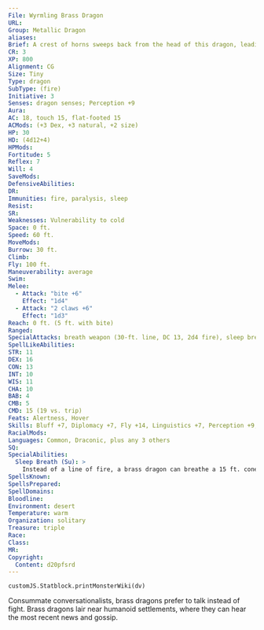 ```yaml
---
File: Wyrmling Brass Dragon
URL: 
Group: Metallic Dragon
aliases: 
Brief: A crest of horns sweeps back from the head of this dragon, leading to a long neck and serpentine brass body.
CR: 3
XP: 800
Alignment: CG
Size: Tiny
Type: dragon
SubType: (fire)
Initiative: 3
Senses: dragon senses; Perception +9
Aura: 
AC: 18, touch 15, flat-footed 15
ACMods: (+3 Dex, +3 natural, +2 size)
HP: 30
HD: (4d12+4)
HPMods: 
Fortitude: 5
Reflex: 7
Will: 4
SaveMods: 
DefensiveAbilities: 
DR: 
Immunities: fire, paralysis, sleep
Resist: 
SR: 
Weaknesses: Vulnerability to cold
Space: 0 ft.
Speed: 60 ft.
MoveMods: 
Burrow: 30 ft.
Climb: 
Fly: 100 ft.
Maneuverability: average
Swim: 
Melee: 
  - Attack: "bite +6"
    Effect: "1d4"
  - Attack: "2 claws +6"
    Effect: "1d3"
Reach: 0 ft. (5 ft. with bite)
Ranged: 
SpecialAttacks: breath weapon (30-ft. line, DC 13, 2d4 fire), sleep breath
SpellLikeAbilities: 
STR: 11
DEX: 16
CON: 13
INT: 10
WIS: 11
CHA: 10
BAB: 4
CMB: 5
CMD: 15 (19 vs. trip)
Feats: Alertness, Hover
Skills: Bluff +7, Diplomacy +7, Fly +14, Linguistics +7, Perception +9, Sense Motive +9
RacialMods: 
Languages: Common, Draconic, plus any 3 others
SQ: 
SpecialAbilities:
  Sleep Breath (Su): >
    Instead of a line of fire, a brass dragon can breathe a 15 ft. cone of sleep gas. Creatures within the cone must succeed on a Will save or fall asleep for 1d6+1 rounds.
SpellsKnown: 
SpellsPrepared: 
SpellDomains: 
Bloodline: 
Environment: desert
Temperature: warm
Organization: solitary
Treasure: triple
Race: 
Class: 
MR: 
Copyright:
  Content: d20pfsrd
---
```

```dataviewjs
customJS.Statblock.printMonsterWiki(dv)
```
Consummate conversationalists, brass dragons prefer to talk instead of fight. Brass dragons lair near humanoid settlements, where they can hear the most recent news and gossip.
